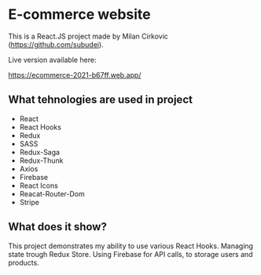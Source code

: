 # E-commerce website

This is a React.JS project made by Milan Cirkovic (https://github.com/subudei).

Live version available here:

https://ecommerce-2021-b67ff.web.app/



## What tehnologies are used in project

- React
- React Hooks
- Redux
- SASS
- Redux-Saga
- Redux-Thunk
- Axios
- Firebase
- React Icons
- Reacat-Router-Dom
- Stripe

## What does it show?

This project demonstrates my ability to use various React Hooks. Managing state trough Redux Store. Using Firebase for API calls, to storage users and products.

